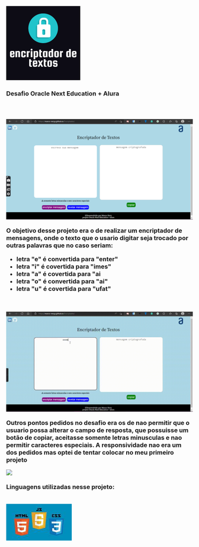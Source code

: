 
<img src="/readme-imagens/logo-cripto.png">
 <h3>Desafio Oracle Next Education + Alura<h3><br>

 <img src="/readme-imagens/cripto-desktop.png"><br>
 
<p> O objetivo desse projeto era o de realizar um encriptador
de mensagens, onde o texto que o usario digitar seja trocado por outras palavras que no caso seriam:<p>
<ul>
<li> letra "e" é convertida para "enter"</li>
<li> letra "i" é covertida para "imes"</li>
<li>letra "a" é covertida para "ai</li>
<li> letra "o" é convertida para "ai"</li>
<li>letra "u" é covertida para "ufat"</li>
</ul><br>

  <img src="/readme-imagens/cripto-vid.gif"><br>
 
<p>Outros pontos pedidos no desafio era os de nao permitir que o usuario possa alterar o campo de resposta, que possuisse um botão de copiar, aceitasse somente letras minusculas e nao permitir caracteres especiais. A responsividade nao era um dos pedidos mas optei de tentar colocar no meu primeiro projeto</p>
 
  <img src="/readme-imagens/video.gif"><br>
 
 <p>Linguagens utilizadas nesse projeto:</p><br>
 
  <img src="/readme-imagens/linguagens.jpg">
